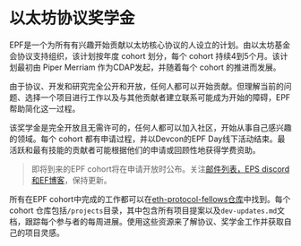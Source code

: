# 以太坊协议奖学金

EPF是一个为所有有兴趣开始贡献以太坊核心协议的人设立的计划。由以太坊基金会协议支持组织，该计划按年度 cohort 划分，每个 cohort 持续4到5个月。该计划最初由 Piper Merriam 作为CDAP发起，并随着每个 cohort 的推进而发展。

由于协议、开发和研究完全公开和开放，任何人都可以开始贡献。但理解当前的问题、选择一个项目进行工作以及与其他贡献者建立联系可能成为开始的障碍，EPF帮助简化这一过程。

该奖学金是完全开放且无需许可的，任何人都可以加入社区，开始从事自己感兴趣的领域。每个 cohort 都有申请过程，并以Devcon的EPF Day线下活动结束。最活跃和最有技能的贡献者可能根据他们的申请或回顾性地获得学费资助。

> 即将到来的EPF cohort将在申请开放时公布。关注[邮件列表，EPS discord和EF博客](/eps/intro.md#important-links)，保持更新。

所有在EPF cohort中完成的工作都可以在[eth-protocol-fellows仓库](https://github.com/orgs/eth-protocol-fellows/repositories)中找到。每个 cohort 仓库包括`/projects`目录，其中包含所有项目提案以及`dev-updates.md`文档，跟踪每个参与者的每周进展。使用这些资源来了解协议、奖学金工作并获取自己的项目灵感。
